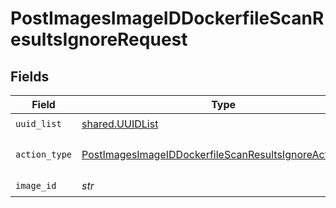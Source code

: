 # PostImagesImageIDDockerfileScanResultsIgnoreRequest


## Fields

| Field                                                                                                                                       | Type                                                                                                                                        | Required                                                                                                                                    | Description                                                                                                                                 |
| ------------------------------------------------------------------------------------------------------------------------------------------- | ------------------------------------------------------------------------------------------------------------------------------------------- | ------------------------------------------------------------------------------------------------------------------------------------------- | ------------------------------------------------------------------------------------------------------------------------------------------- |
| `uuid_list`                                                                                                                                 | [shared.UUIDList](../../models/shared/uuidlist.md)                                                                                          | :heavy_check_mark:                                                                                                                          | N/A                                                                                                                                         |
| `action_type`                                                                                                                               | [PostImagesImageIDDockerfileScanResultsIgnoreActionType](../../models/operations/postimagesimageiddockerfilescanresultsignoreactiontype.md) | :heavy_check_mark:                                                                                                                          | The ignore action type (ADD/REMOVE)                                                                                                         |
| `image_id`                                                                                                                                  | *str*                                                                                                                                       | :heavy_check_mark:                                                                                                                          | N/A                                                                                                                                         |